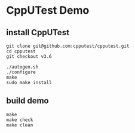 # CppUTest Demo

## install CppUTest
```
git clone git@github.com:cpputest/cpputest.git
cd cpputest
git checkout v3.6

./autogen.sh
./configure
make
sudo make install
```

## build demo
```
make
make check
make clean
```

